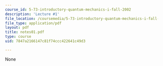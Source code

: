 ```yaml
---
course_id: 5-73-introductory-quantum-mechanics-i-fall-2002
description: 'Lecture #1'
file_location: /coursemedia/5-73-introductory-quantum-mechanics-i-fall-2002/7847a2166147c81f74ccc422641c49d3_notes01.pdf
file_type: application/pdf
layout: pdf
title: notes01.pdf
type: course
uid: 7847a2166147c81f74ccc422641c49d3

---
```

None